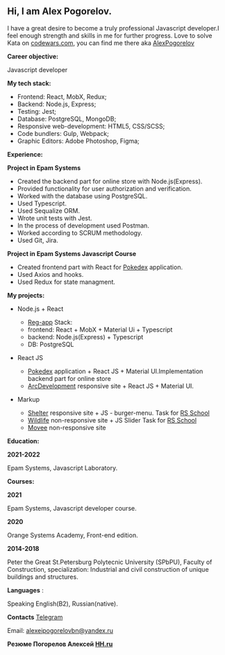 ## Hi, I am Alex Pogorelov.

I have a great desire to become a truly professional Javascript developer.I feel enough strength and skills in me for further progress.
Love to solve Kata on [codewars.com](https://www.codewars.com/), you can find me there aka [AlexPogorelov](https://www.codewars.com/users/AlexPogorelov)

**Career objective:**

Javascript developer

**My tech stack:** 
* Frontend: React, MobX, Redux;
* Backend: Node.js, Express;
* Testing: Jest;
* Database: PostgreSQL, MongoDB;
* Responsive web-development: HTML5, CSS/SCSS;
* Code bundlers: Gulp, Webpack;
* Graphic Editors: Adobe Photoshop, Figma;

**Experience:**

**Project in Epam Systems**

* Сreated the backend part for online store with Node.js(Express).
* Provided functionality for user authorization and verification.
* Worked with the database using PostgreSQL.
* Used Typescript.
* Used Sequalize ORM.
* Wrote unit tests with Jest.
* In the process of development used Postman.
* Worked according to SCRUM methodology.
* Used Git, Jira.

**Project in Epam Systems Javascript Course**

* Created frontend part with React for [Pokedex]( https://github.com/PogorelovAlex/pokemon_app) application.
* Used Axios and hooks.
* Used Redux for state managment.

**My projects:**

* Node.js + React
  * [Reg-app]( https://github.com/PogorelovAlex/reg_app) 
   Stack: 
   * frontend: React + MobX + Material Ui + Typescript
   * backend: Node.js(Express) + Typescript
   * DB:  PostgreSQL 
   

* React JS
  * [Pokedex]( https://github.com/PogorelovAlex/pokemon_app) application + React JS + Material UI.Implementation backend part for online store 
  * [ArcDevelopment]( https://pogorelovalex.github.io/ArcDevelopment/#/) responsive site + React JS + Material UI. 
  
* Markup

  * [Shelter]( https://pogorelovalex.github.io/shelterRS/) responsive site + JS - burger-menu. Task for  [RS School](https://rs.school/)
  * [Wildlife](https://pogorelovalex.github.io/wildlife/#) non-responsive site + JS Slider Task for  [RS School](https://rs.school/)
  * [Movee](https://pogorelovalex.github.io/movee/)  non-responsive site
  

**Education:**

**2021-2022**

Epam Systems, Javascript Laboratory.

**Courses:**

**2021**

Epam Systems, Javascript developer course.

**2020**

 Orange Systems Academy, Front-end edition.
 
**2014-2018**

Peter the Great St.Petersburg Polytecnic University (SPbPU), Faculty of Construction, specialization: Industrial and civil construction of unique buildings and structures. 

 **Languages** :

Speaking English(B2), Russian(native).

**Contacts**
[Telegram]( https://t.me/Kimledov)

Email: alexeipogorelovbn@yandex.ru

**Резюме Погорелов Алексей [HH.ru]( https://spb.hh.ru/applicant/resumes/view?resume=4386b3afff063805be0039ed1f724449477450)**


